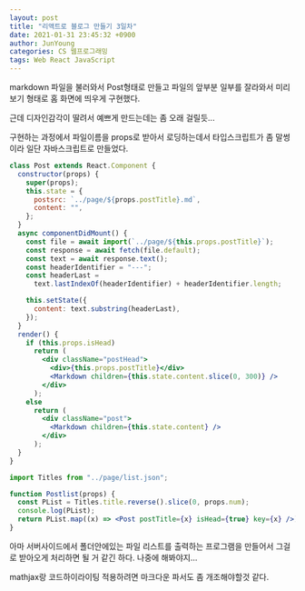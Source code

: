 ```yaml
---
layout: post
title: "리액트로 블로그 만들기 3일차"
date: 2021-01-31 23:45:32 +0900
author: JunYoung
categories: CS 웹프로그래밍
tags: Web React JavaScript
---
```


markdown 파일을 불러와서 Post형태로 만들고 파일의 앞부분 일부를 잘라와서
미리보기 형태로 홈 화면에 띄우게 구현했다.

근데 디자인감각이 딸려서 예쁘게 만드는데는 좀 오래 걸릴듯...

구현하는 과정에서 파일이름을 props로 받아서 로딩하는데서 타입스크립트가 좀 말썽이라
일단 자바스크립트로 만들었다.

```jsx
class Post extends React.Component {
  constructor(props) {
    super(props);
    this.state = {
      postsrc: `../page/${props.postTitle}.md`,
      content: "",
    };
  }
  async componentDidMount() {
    const file = await import(`../page/${this.props.postTitle}`);
    const response = await fetch(file.default);
    const text = await response.text();
    const headerIdentifier = "---";
    const headerLast =
      text.lastIndexOf(headerIdentifier) + headerIdentifier.length;

    this.setState({
      content: text.substring(headerLast),
    });
  }
  render() {
    if (this.props.isHead)
      return (
        <div className="postHead">
          <div>{this.props.postTitle}</div>
          <Markdown children={this.state.content.slice(0, 300)} />
        </div>
      );
    else
      return (
        <div className="post">
          <Markdown children={this.state.content} />
        </div>
      );
  }
}
```

```jsx
import Titles from "../page/list.json";

function Postlist(props) {
  const PList = Titles.title.reverse().slice(0, props.num);
  console.log(PList);
  return PList.map((x) => <Post postTitle={x} isHead={true} key={x} />);
}
```

아마 서버사이드에서 폴더안에있는 파일 리스트를 출력하는 프로그램을 만들어서 그걸로 받아오게
처리하면 될 거 같긴 하다. 나중에 해봐야지...

mathjax랑 코드하이라이팅 적용하려면 마크다운 파서도 좀 개조해야할것 같다.
